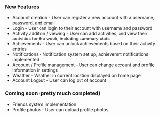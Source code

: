 ### New Features
* Account creation - User can register a new account with a username, password, and email
* Login - User can login to their account with username and password
* Activity addition / viewing - User can add activities, and view their activities for the week, including summary stats
* Achievements - User can unlock achievements based on their activity entries
* Notifications - Notification system set up, achievemnt notifications implemented
* Account / Profile management - User can change account and profile information in settings
* Weather - Weather in current location displayed on home page
* Account Logout - User can log out of account

### Coming soon (pretty much completed)
* Friends system implementation
* Profile photos - User can upload profile photos